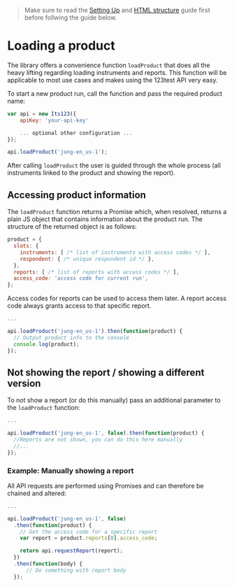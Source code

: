 > Make sure to read the [Setting Up](loading-product.md) and [HTML structure](html-structure.md) guide first before follwing the guide below.

# Loading a product

The library offers a convenience function `loadProduct` that does all the heavy lifting regarding loading instruments and reports. This function will be applicable to most use cases and makes using the 123test API very easy.

To start a new product run, call the function and pass the required product name:

```js
var api = new Its123({
    apiKey: 'your-api-key'

    ... optional other configuration ...
});

api.loadProduct('jung-en_us-1');
```

After calling `loadProduct` the user is guided through the whole process (all instruments linked to the product and showing the report).

## Accessing product information

The `loadProduct` function returns a Promise which, when resolved, returns a plain JS object that contains information about the product run. The structure of the returned object is as follows:

```js
product = {
  slots: {
    instruments: [ /* list of instruments with access codes */ ],
    respondent: { /* unique respondent id */ },
  },
  reports: [ /* list of reports with access codes */ ],
  access_code: 'access code for current run',
};
```

Access codes for reports can be used to access them later. A report access code always grants access to that specific report.

```js
...

api.loadProduct('jung-en_us-1').then(function(product) {
  // Output product info to the console
  console.log(product);
});
```

## Not showing the report / showing a different version

To not show a report (or do this manually) pass an additional parameter to the `loadProduct` function:

```js
...

api.loadProduct('jung-en_us-1', false).then(function(product) {
  //Reports are not shown, you can do this here manually
  //...
});
```

### Example: Manually showing a report

All API requests are performed using Promises and can therefore be chained and altered:

```js
...

api.loadProduct('jung-en_us-1', false)
  .then(function(product) {
    // Get the access code for a specific report
    var report = product.reports[0].access_code;

    return api.requestReport(report);
  })
  .then(function(body) {
      // Do something with report body
  });
```

